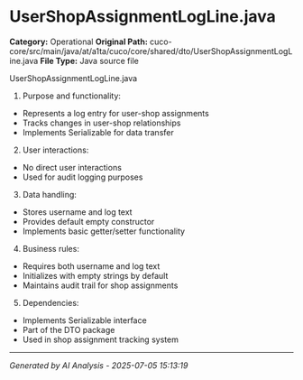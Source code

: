 # UserShopAssignmentLogLine.java

**Category:** Operational
**Original Path:** cuco-core/src/main/java/at/a1ta/cuco/core/shared/dto/UserShopAssignmentLogLine.java
**File Type:** Java source file

UserShopAssignmentLogLine.java
1. Purpose and functionality:
- Represents a log entry for user-shop assignments
- Tracks changes in user-shop relationships
- Implements Serializable for data transfer

2. User interactions:
- No direct user interactions
- Used for audit logging purposes

3. Data handling:
- Stores username and log text
- Provides default empty constructor
- Implements basic getter/setter functionality

4. Business rules:
- Requires both username and log text
- Initializes with empty strings by default
- Maintains audit trail for shop assignments

5. Dependencies:
- Implements Serializable interface
- Part of the DTO package
- Used in shop assignment tracking system

---
*Generated by AI Analysis - 2025-07-05 15:13:19*
